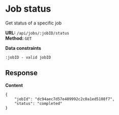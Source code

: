 # Job status
Get status of a specific job 

__URL:__ `/api/jobs/:jobID/status`  
__Method:__ `GET`  

__Data constraints__
```
:jobID - valid jobID
```

## Response

__Content__
```
{
    "jobId": "dc94aec7d57e409992c2c0a1ed5108f7",
    "status": "completed"
}
```